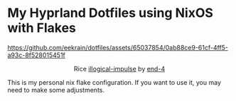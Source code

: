 # My Hyprland Dotfiles using NixOS with Flakes
 
https://github.com/eekrain/dotfiles/assets/65037854/0ab88ce9-61cf-4ff5-a93c-8f528015451f

<p align="center">Rice <a href="https://end-4.github.io/dots-hyprland-wiki/en/" target="_blank">illogical-impulse</a> by <a href="https://github.com/end-4" target="_blank">end-4</a></p>

This is my personal nix flake configuration. If you want to use it, you may need to make some adjustments.
